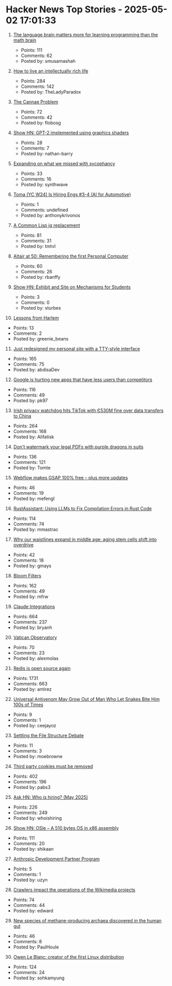 # Hacker News Top Stories - 2025-05-02 17:01:33

1. [The language brain matters more for learning programming than the math brain](https://massivesci.com/articles/programming-math-language-python-women-in-science/)
   - Points: 111
   - Comments: 62
   - Posted by: smusamashah

2. [How to live an intellectually rich life](https://utsavmamoria.substack.com/p/how-to-live-an-intellectually-rich)
   - Points: 284
   - Comments: 142
   - Posted by: TheLadyParadox

3. [The Cannae Problem](https://www.joanwestenberg.com/the-cannae-problem/)
   - Points: 72
   - Comments: 42
   - Posted by: flobosg

4. [Show HN: GPT-2 implemented using graphics shaders](https://github.com/nathan-barry/gpt2-webgl)
   - Points: 28
   - Comments: 7
   - Posted by: nathan-barry

5. [Expanding on what we missed with sycophancy](https://openai.com/index/expanding-on-sycophancy/)
   - Points: 33
   - Comments: 16
   - Posted by: synthwave

6. [Toma (YC W24) Is Hiring Engs #3-4 (AI for Automotive)](https://www.ycombinator.com/companies/toma/jobs)
   - Points: 1
   - Comments: undefined
   - Posted by: anthonykrivonos

7. [A Common Lisp jq replacement](https://world-playground-deceit.net/blog/2025/03/a-common-lisp-jq-replacement.html)
   - Points: 81
   - Comments: 31
   - Posted by: tmtvl

8. [Altair at 50: Remembering the first Personal Computer](https://www.goto10retro.com/p/altair-at-50-remembering-the-first)
   - Points: 60
   - Comments: 26
   - Posted by: rbanffy

9. [Show HN: Exhibit and Site on Mechanisms for Students](https://mechanical-library.org/)
   - Points: 3
   - Comments: 0
   - Posted by: sturbes

10. [Lessons from Harlem](https://theamericanscholar.org/lessons-from-harlem/)
   - Points: 13
   - Comments: 2
   - Posted by: greenie_beans

11. [Just redesigned my personal site with a TTY-style interface](https://www.abdisa.me/)
   - Points: 165
   - Comments: 75
   - Posted by: abdisaDev

12. [Google is hurting new apps that have less users than competitors](https://support.google.com/googleplay/android-developer/thread/330114530/fewer-users-warning-hurting-specialized-and-new-apps-need-answers?hl=en)
   - Points: 116
   - Comments: 49
   - Posted by: pk97

13. [Irish privacy watchdog hits TikTok with Є530M fine over data transfers to China](https://apnews.com/article/tiktok-ireland-european-union-data-privacy-regulation-d386ec74becc716905d7f686d6a448e2)
   - Points: 264
   - Comments: 168
   - Posted by: Alifatisk

14. [Don't watermark your legal PDFs with purple dragons in suits](https://arstechnica.com/tech-policy/2025/05/dont-watermark-your-legal-pdfs-with-purple-dragons-in-suits/)
   - Points: 136
   - Comments: 121
   - Posted by: Tomte

15. [Webflow makes GSAP 100% free – plus more updates](https://webflow.com/blog/gsap-becomes-free)
   - Points: 46
   - Comments: 19
   - Posted by: mefengl

16. [RustAssistant: Using LLMs to Fix Compilation Errors in Rust Code](https://www.microsoft.com/en-us/research/publication/rustassistant-using-llms-to-fix-compilation-errors-in-rust-code/)
   - Points: 114
   - Comments: 74
   - Posted by: mmastrac

17. [Why our waistlines expand in middle age: aging stem cells shift into overdrive](https://medicalxpress.com/news/2025-04-waistlines-middle-age-aging-stem.html)
   - Points: 42
   - Comments: 18
   - Posted by: gmays

18. [Bloom Filters](https://eli.thegreenplace.net/2025/bloom-filters/)
   - Points: 162
   - Comments: 49
   - Posted by: mfrw

19. [Claude Integrations](https://www.anthropic.com/news/integrations)
   - Points: 664
   - Comments: 237
   - Posted by: bryanh

20. [Vatican Observatory](https://www.vaticanobservatory.org/telescopes/va/)
   - Points: 70
   - Comments: 23
   - Posted by: alexmolas

21. [Redis is open source again](https://antirez.com/news/151)
   - Points: 1731
   - Comments: 663
   - Posted by: antirez

22. [Universal Antivenom May Grow Out of Man Who Let Snakes Bite Him 100s of Times](https://www.nytimes.com/2025/05/02/health/snakes-universal-antivenom-tim-friede.html)
   - Points: 9
   - Comments: 1
   - Posted by: ceejayoz

23. [Settling the File Structure Debate](https://muhammedsari.me/settling-the-file-structure-debate)
   - Points: 11
   - Comments: 3
   - Posted by: moebrowne

24. [Third party cookies must be removed](https://w3ctag.github.io/web-without-3p-cookies/)
   - Points: 402
   - Comments: 196
   - Posted by: pabs3

25. [Ask HN: Who is hiring? (May 2025)](undefined)
   - Points: 226
   - Comments: 249
   - Posted by: whoishiring

26. [Show HN: OSle – A 510 bytes OS in x86 assembly](https://github.com/shikaan/osle)
   - Points: 111
   - Comments: 20
   - Posted by: shikaan

27. [Anthropic Development Partner Program](https://support.anthropic.com/en/articles/11174108-about-the-development-partner-program)
   - Points: 5
   - Comments: 1
   - Posted by: uzyn

28. [Crawlers impact the operations of the Wikimedia projects](https://diff.wikimedia.org/2025/04/01/how-crawlers-impact-the-operations-of-the-wikimedia-projects/)
   - Points: 74
   - Comments: 44
   - Posted by: edward

29. [New species of methane-producing archaea discovered in the human gut](https://phys.org/news/2025-04-microbiologists-species-methane-archaea-human.html)
   - Points: 46
   - Comments: 8
   - Posted by: PaulHoule

30. [Owen Le Blanc: creator of the first Linux distribution](https://lwn.net/Articles/1017846/)
   - Points: 124
   - Comments: 24
   - Posted by: sohkamyung

